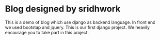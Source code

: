 # Blog designed by sridhwork

This is a demo of blog which use django as backend language. In front end we used bootstap and jquery. This is our first django project.
We heavily encourage you to take part in this project.
